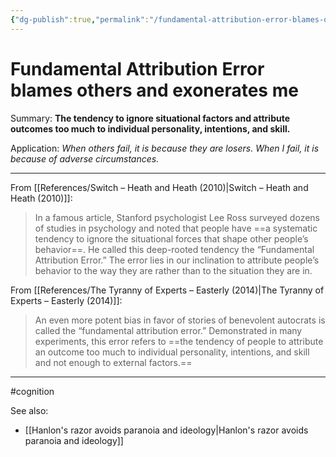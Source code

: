 ```yaml
---
{"dg-publish":true,"permalink":"/fundamental-attribution-error-blames-others-and-exonerates-me/"}
---
```


# Fundamental Attribution Error blames others and exonerates me

Summary: **The tendency to ignore situational factors and attribute outcomes too much to individual personality, intentions, and skill.**

Application: *When others fail, it is because they are losers. When I fail, it is because of adverse circumstances.*

---

From [[References/Switch – Heath and Heath (2010)\|Switch – Heath and Heath (2010)]]: 

> In a famous article, Stanford psychologist Lee Ross surveyed dozens of studies in psychology and noted that people have ==a systematic tendency to ignore the situational forces that shape other people’s behavior==. He called this deep-rooted tendency the “Fundamental Attribution Error.” The error lies in our inclination to attribute people’s behavior to the way they are rather than to the situation they are in.

From [[References/The Tyranny of Experts – Easterly (2014)\|The Tyranny of Experts – Easterly (2014)]]:  

> An even more potent bias in favor of stories of benevolent autocrats is called the “fundamental attribution error.” Demonstrated in many experiments, this error refers to ==the tendency of people to attribute an outcome too much to individual personality, intentions, and skill and not enough to external factors.==

---
#cognition 

See also:
- [[Hanlon's razor avoids paranoia and ideology\|Hanlon's razor avoids paranoia and ideology]]